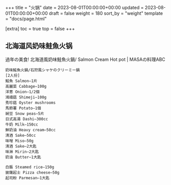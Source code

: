 +++
title = "火锅"
date = 2023-08-01T00:00:00+00:00
updated = 2023-08-01T00:00:00+00:00
draft = false
weight = 180
sort_by = "weight"
template = "docs/page.html"

[extra]
toc = true
top = false
+++


## 北海道风奶味鲑魚火锅

過年の美食! 北海道風奶味鮭魚火鍋/ Salmon Cream Hot pot | MASAの料理ABC


```
奶味鮭魚火鍋/石狩風シャケのクリーミー鍋
[2人份]
鮭魚 Salmon—1片
高麗菜 Cabbage—100g
洋蔥 Onion—1/2個
鴻禧菇 Shimeji—100g
秀珍菇 Oyster mushrooms
馬鈴薯 Potato—1個
豌豆 Snow peas—5片
日式高湯 Dashi—300cc
牛奶 Milk—150cc
鮮奶油 Heavy cream—50cc
清酒 Sake—50cc
味噌 Miso—50g
清酒 Sake—2大匙
味淋 Mirin—2大匙
奶油 Butter—1大匙

白飯 Steamed rice—150g
披薩起士 Pizza cheese—50g
起司粉 Parmesan—1大匙
```